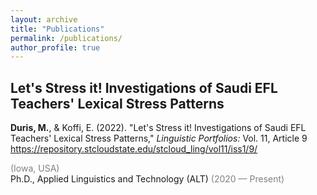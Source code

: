 ```yaml
---
layout: archive
title: "Publications"
permalink: /publications/
author_profile: true
---
```


## **Let's Stress it! Investigations of Saudi EFL Teachers' Lexical Stress Patterns**<br/>

**Duris, M.**, & Koffi, E. (2022). "Let's Stress it! Investigations of Saudi EFL Teachers' Lexical Stress Patterns," _Linguistic Portfolios:_ Vol. 11, Article 9<br/>
<https://repository.stcloudstate.edu/stcloud_ling/vol11/iss1/9/>

<span style="color:grey">(Iowa, USA)</span><br/>
Ph.D., Applied Linguistics and Technology (ALT) <span style="color:grey">(2020 — Present)</span>

